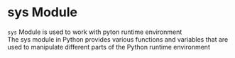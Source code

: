 # sys Module

`sys` Module is used to work with pyton runtime environment <br>
The sys module in Python provides various functions and variables that are used to manipulate different parts of the Python runtime environment